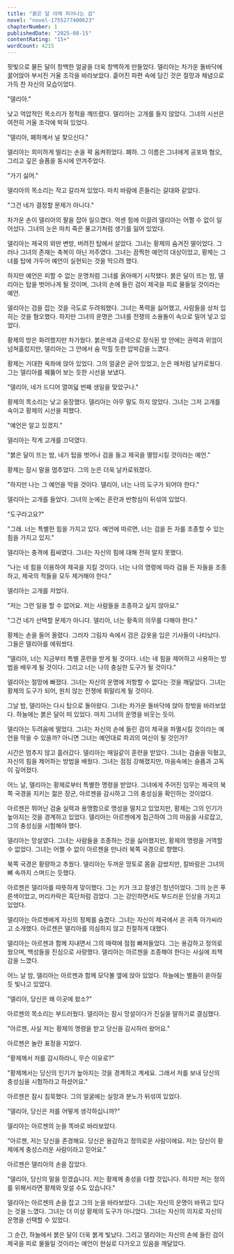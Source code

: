 ```yaml
---
title: "붉은 달 아래 피어나는 검"
novel: "novel-1755277400623"
chapterNumber: 1
publishedDate: "2025-08-15"
contentRating: "15+"
wordCount: 4215
---
```

핏빛으로 물든 달이 창백한 얼굴을 더욱 창백하게 만들었다. 델리아는 차가운 돌바닥에 꿇어앉아 부서진 거울 조각을 바라보았다. 흩어진 파편 속에 담긴 것은 절망과 체념으로 가득 찬 자신의 모습이었다.

"델리아."

낮고 억압적인 목소리가 정적을 깨뜨렸다. 델리아는 고개를 들지 않았다. 그녀의 시선은 여전히 거울 조각에 박혀 있었다.

"델리아, 폐하께서 널 찾으신다."

델리아는 희미하게 떨리는 손을 꽉 움켜쥐었다. 폐하. 그 이름은 그녀에게 공포와 혐오, 그리고 깊은 슬픔을 동시에 안겨주었다.

"가기 싫어."

델리아의 목소리는 작고 갈라져 있었다. 마치 바람에 흔들리는 갈대와 같았다.

"그건 네가 결정할 문제가 아니다."

차가운 손이 델리아의 팔을 잡아 일으켰다. 억센 힘에 이끌려 델리아는 어쩔 수 없이 일어섰다. 그녀의 눈은 마치 죽은 물고기처럼 생기를 잃어 있었다.

델리아는 제국의 외딴 변방, 버려진 탑에서 살았다. 그녀는 황제의 숨겨진 딸이었다. 그러나 그녀의 존재는 축복이 아닌 저주였다. 그녀는 끔찍한 예언의 대상이었고, 황제는 그녀를 탑에 가두어 예언이 실현되는 것을 막으려 했다.

하지만 예언은 피할 수 없는 운명처럼 그녀를 옭아매기 시작했다. 붉은 달이 뜨는 밤, 델리아는 탑을 벗어나게 될 것이며, 그녀의 손에 들린 검이 제국을 피로 물들일 것이라는 예언.

델리아는 검을 잡는 것을 극도로 두려워했다. 그녀는 폭력을 싫어했고, 사람들을 상처 입히는 것을 혐오했다. 하지만 그녀의 운명은 그녀를 전쟁의 소용돌이 속으로 밀어 넣고 있었다.

황제의 방은 화려했지만 차가웠다. 붉은색과 금색으로 장식된 방 안에는 권력과 위엄이 넘쳐흘렀지만, 델리아는 그 안에서 숨 막힐 듯한 압박감을 느꼈다.

황제는 거대한 옥좌에 앉아 있었다. 그의 얼굴은 굳어 있었고, 눈은 매처럼 날카로웠다. 그는 델리아를 꿰뚫어 보는 듯한 시선을 보냈다.

"델리아, 네가 드디어 열여덟 번째 생일을 맞았구나."

황제의 목소리는 낮고 웅장했다. 델리아는 아무 말도 하지 않았다. 그녀는 그저 고개를 숙이고 황제의 시선을 피했다.

"예언은 알고 있겠지."

델리아는 작게 고개를 끄덕였다.

"붉은 달이 뜨는 밤, 네가 탑을 벗어나 검을 들고 제국을 멸망시킬 것이라는 예언."

황제는 잠시 말을 멈추었다. 그의 눈은 더욱 날카로워졌다.

"하지만 나는 그 예언을 막을 것이다. 델리아, 너는 나의 도구가 되어야 한다."

델리아는 고개를 들었다. 그녀의 눈에는 혼란과 반항심이 뒤섞여 있었다.

"도구라고요?"

"그래. 너는 특별한 힘을 가지고 있다. 예언에 따르면, 너는 검을 든 자를 조종할 수 있는 힘을 가지고 있지."

델리아는 충격에 휩싸였다. 그녀는 자신의 힘에 대해 전혀 알지 못했다.

"나는 네 힘을 이용하여 제국을 지킬 것이다. 너는 나의 명령에 따라 검을 든 자들을 조종하고, 제국의 적들을 모두 제거해야 한다."

델리아는 고개를 저었다.

"저는 그런 일을 할 수 없어요. 저는 사람들을 조종하고 싶지 않아요."

"그건 네가 선택할 문제가 아니다. 델리아, 너는 황족의 의무를 다해야 한다."

황제는 손을 들어 올렸다. 그러자 그림자 속에서 검은 갑옷을 입은 기사들이 나타났다. 그들은 델리아를 에워쌌다.

"델리아, 너는 지금부터 특별 훈련을 받게 될 것이다. 너는 네 힘을 제어하고 사용하는 방법을 배우게 될 것이다. 그리고 너는 나의 충실한 도구가 될 것이다."

델리아는 절망에 빠졌다. 그녀는 자신의 운명에 저항할 수 없다는 것을 깨달았다. 그녀는 황제의 도구가 되어, 원치 않는 전쟁에 휘말리게 될 것이다.

그날 밤, 델리아는 다시 탑으로 돌아왔다. 그녀는 차가운 돌바닥에 앉아 창밖을 바라보았다. 하늘에는 붉은 달이 떠 있었다. 마치 그녀의 운명을 비웃는 듯이.

델리아는 두려움에 떨었다. 그녀는 자신의 손에 들린 검이 제국을 파멸시킬 것이라는 예언을 막을 수 있을까? 아니면 그녀는 예언대로 파괴의 여신이 될 것인가?

시간은 멈추지 않고 흘러갔다. 델리아는 매일같이 훈련을 받았다. 그녀는 검술을 익혔고, 자신의 힘을 제어하는 방법을 배웠다. 그녀는 점점 강해졌지만, 마음속에는 슬픔과 고독이 깊어졌다.

어느 날, 델리아는 황제로부터 특별한 명령을 받았다. 그녀에게 주어진 임무는 제국의 북쪽 국경을 지키는 젊은 장군, 아르젠을 감시하고 그의 충성심을 확인하는 것이었다.

아르젠은 뛰어난 검술 실력과 용맹함으로 명성을 떨치고 있었지만, 황제는 그의 인기가 높아지는 것을 경계하고 있었다. 델리아는 아르젠에게 접근하여 그의 마음을 사로잡고, 그의 충성심을 시험해야 했다.

델리아는 망설였다. 그녀는 사람들을 조종하는 것을 싫어했지만, 황제의 명령을 거역할 수 없었다. 그녀는 어쩔 수 없이 아르젠을 만나러 북쪽 국경으로 향했다.

북쪽 국경은 황량하고 추웠다. 델리아는 두꺼운 망토로 몸을 감쌌지만, 칼바람은 그녀의 뼈 속까지 스며드는 듯했다.

아르젠은 델리아를 따뜻하게 맞이했다. 그는 키가 크고 잘생긴 청년이었다. 그의 눈은 푸른색이었고, 머리카락은 흑단처럼 검었다. 그는 강인하면서도 부드러운 인상을 가지고 있었다.

델리아는 아르젠에게 자신의 정체를 숨겼다. 그녀는 자신이 제국에서 온 귀족 아가씨라고 소개했다. 아르젠은 델리아를 의심하지 않고 친절하게 대했다.

델리아는 아르젠과 함께 지내면서 그의 매력에 점점 빠져들었다. 그는 용감하고 정의로웠으며, 백성들을 진심으로 사랑했다. 델리아는 아르젠을 조종해야 한다는 사실에 죄책감을 느꼈다.

어느 날 밤, 델리아는 아르젠과 함께 모닥불 옆에 앉아 있었다. 하늘에는 별들이 쏟아질 듯 빛나고 있었다.

"델리아, 당신은 왜 이곳에 왔소?"

아르젠의 목소리는 부드러웠다. 델리아는 잠시 망설이다가 진실을 말하기로 결심했다.

"아르젠, 사실 저는 황제의 명령을 받고 당신을 감시하러 왔어요."

아르젠은 놀란 표정을 지었다.

"황제께서 저를 감시하라니, 무슨 이유로?"

"황제께서는 당신의 인기가 높아지는 것을 경계하고 계세요. 그래서 저를 보내 당신의 충성심을 시험하라고 하셨어요."

아르젠은 잠시 침묵했다. 그의 얼굴에는 실망과 분노가 뒤섞여 있었다.

"델리아, 당신은 저를 어떻게 생각하십니까?"

델리아는 아르젠의 눈을 똑바로 바라보았다.

"아르젠, 저는 당신을 존경해요. 당신은 용감하고 정의로운 사람이에요. 저는 당신이 황제에게 충성스러운 사람이라고 믿어요."

아르젠은 델리아의 손을 잡았다.

"델리아, 당신의 말을 믿겠습니다. 저는 황제께 충성을 다할 것입니다. 하지만 저는 정의를 위해서라면 황제와 맞설 수도 있습니다."

델리아는 아르젠의 손을 잡고 그의 눈을 바라보았다. 그녀는 자신의 운명이 바뀌고 있다는 것을 느꼈다. 그녀는 더 이상 황제의 도구가 아니었다. 그녀는 자신의 의지로 자신의 운명을 선택할 수 있었다.

그 순간, 하늘에서 붉은 달이 더욱 붉게 빛났다. 그리고 델리아는 자신의 손에 들린 검이 제국을 피로 물들일 것이라는 예언이 현실로 다가오고 있음을 깨달았다.